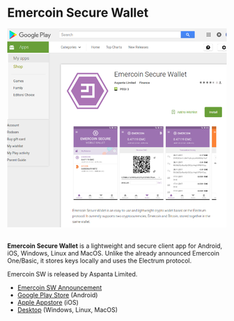 # Emercoin Secure Wallet

<div style="boxOverflow">
    <img src="/images/EmercoinSW_Wallet.png" width="512" alt="Emercoin SW on Google Play">
</div>
<br>

<strong>Emercoin Secure Wallet</strong> is a lightweight and secure client app for Android, iOS, Windows, Linux and MacOS. Unlike the already announced Emercoin One/Basic, it
stores keys locally and uses the Electrum protocol.

Emercoin SW is released by Aspanta Limited.

-   <a target="_blank" rel="nofollow" href="https://medium.com/@emer.tech/emercoin-secure-wallet-1-0-53454d8cfca1">Emercoin SW
    Announcement</a>
-   <a target="_blank" rel="nofollow" href="https://play.google.com/store/apps/details?id=com.aspanta.emcsec">Google Play Store</a> (Android)
-   <a target="_blank" rel="nofollow" href="https://itunes.apple.com/us/app/emercoin-secure-wallet/id1273529858">Apple Appstore</a> (iOS)
-   <a target="_blank" rel="nofollow" href="https://download.emercoin.com/apps/EmcSec/latest">Desktop</a> (Windows, Linux, MacOS)

